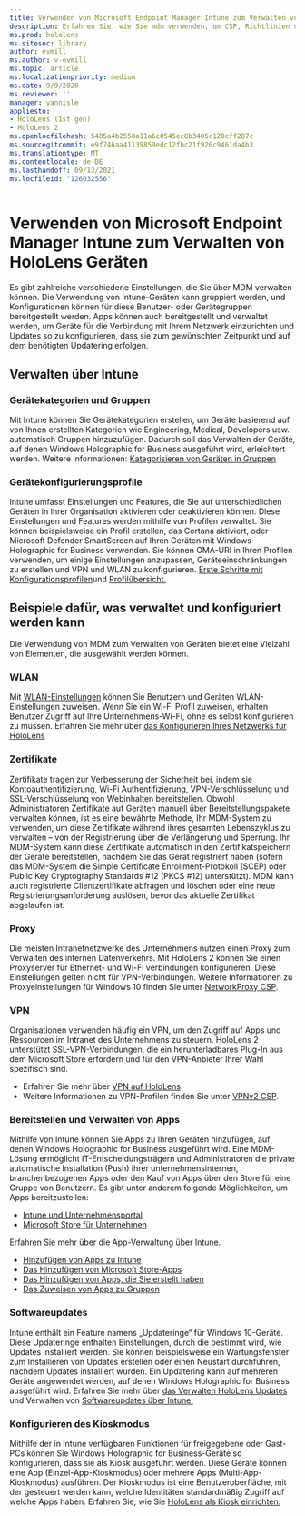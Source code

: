 ```yaml
---
title: Verwenden von Microsoft Endpoint Manager Intune zum Verwalten von HoloLens Geräten
description: Erfahren Sie, wie Sie mdm verwenden, um CSP, Richtlinien und die Verwaltung von HoloLens Mixed Reality-Geräten im großen Stil mit Intune zu konfigurieren.
ms.prod: hololens
ms.sitesec: library
author: evmill
ms.author: v-evmill
ms.topic: article
ms.localizationpriority: medium
ms.date: 9/9/2020
ms.reviewer: ''
manager: yannisle
appliesto:
- HoloLens (1st gen)
- HoloLens 2
ms.openlocfilehash: 5485a4b2558a11a6c0545ec8b3405c120cff287c
ms.sourcegitcommit: e9f746aa41139859edc12fbc21f926c9461da4b3
ms.translationtype: MT
ms.contentlocale: de-DE
ms.lasthandoff: 09/13/2021
ms.locfileid: "126032556"
---
```

# <a name="using-microsofts-endpoint-manager-intune-to-manage-hololens-devices"></a>Verwenden von Microsoft Endpoint Manager Intune zum Verwalten von HoloLens Geräten

Es gibt zahlreiche verschiedene Einstellungen, die Sie über MDM verwalten können. Die Verwendung von Intune-Geräten kann gruppiert werden, und Konfigurationen können für diese Benutzer- oder Gerätegruppen bereitgestellt werden. Apps können auch bereitgestellt und verwaltet werden, um Geräte für die Verbindung mit Ihrem Netzwerk einzurichten und Updates so zu konfigurieren, dass sie zum gewünschten Zeitpunkt und auf dem benötigten Updatering erfolgen. 

## <a name="how-to-manage-via-intune"></a>Verwalten über Intune

### <a name="device-categories-and-groups"></a>Gerätekategorien und Gruppen
Mit Intune können Sie Gerätekategorien erstellen, um Geräte basierend auf von Ihnen erstellten Kategorien wie Engineering, Medical, Developers usw. automatisch Gruppen hinzuzufügen. Dadurch soll das Verwalten der Geräte, auf denen Windows Holographic for Business ausgeführt wird, erleichtert werden.
Weitere Informationen: [Kategorisieren von Geräten in Gruppen](/mem/intune/enrollment/device-group-mapping)

### <a name="device-configuration-profiles"></a>Gerätekonfigurierungsprofile
Intune umfasst Einstellungen und Features, die Sie auf unterschiedlichen Geräten in Ihrer Organisation aktivieren oder deaktivieren können. Diese Einstellungen und Features werden mithilfe von Profilen verwaltet. Sie können beispielsweise ein Profil erstellen, das Cortana aktiviert, oder Microsoft Defender SmartScreen auf Ihren Geräten mit Windows Holographic for Business verwenden.
Sie können OMA-URI in Ihren Profilen verwenden, um einige Einstellungen anzupassen, Geräteeinschränkungen zu erstellen und VPN und WLAN zu konfigurieren.
[Erste Schritte mit Konfigurationsprofilen](/mem/intune/configuration/device-profiles)und [Profilübersicht.](/mem/intune/configuration/device-profile-create)

## <a name="examples-of-what-can-be-managed-and-configured"></a>Beispiele dafür, was verwaltet und konfiguriert werden kann

Die Verwendung von MDM zum Verwalten von Geräten bietet eine Vielzahl von Elementen, die ausgewählt werden können. 

### <a name="wi-fi"></a>WLAN
Mit [WLAN-Einstellungen](/mem/intune/configuration/wi-fi-settings-configure) können Sie Benutzern und Geräten WLAN-Einstellungen zuweisen. Wenn Sie ein Wi-Fi Profil zuweisen, erhalten Benutzer Zugriff auf Ihre Unternehmens-Wi-Fi, ohne es selbst konfigurieren zu müssen.
Erfahren Sie mehr über [das Konfigurieren Ihres Netzwerks für HoloLens](hololens-commercial-infrastructure.md)

### <a name="certificates"></a>Zertifikate
Zertifikate tragen zur Verbesserung der Sicherheit bei, indem sie Kontoauthentifizierung, Wi-Fi Authentifizierung, VPN-Verschlüsselung und SSL-Verschlüsselung von Webinhalten bereitstellen. Obwohl Administratoren Zertifikate auf Geräten manuell über Bereitstellungspakete verwalten können, ist es eine bewährte Methode, Ihr MDM-System zu verwenden, um diese Zertifikate während ihres gesamten Lebenszyklus zu verwalten – von der Registrierung über die Verlängerung und Sperrung. Ihr MDM-System kann diese Zertifikate automatisch in den Zertifikatspeichern der Geräte bereitstellen, nachdem Sie das Gerät registriert haben (sofern das MDM-System die Simple Certificate Enrollment-Protokoll (SCEP) oder Public Key Cryptography Standards #12 (PKCS #12) unterstützt). MDM kann auch registrierte Clientzertifikate abfragen und löschen oder eine neue Registrierungsanforderung auslösen, bevor das aktuelle Zertifikat abgelaufen ist. 

### <a name="proxy"></a>Proxy
Die meisten Intranetnetzwerke des Unternehmens nutzen einen Proxy zum Verwalten des internen Datenverkehrs. Mit HoloLens 2 können Sie einen Proxyserver für Ethernet- und Wi-Fi verbindungen konfigurieren. Diese Einstellungen gelten nicht für VPN-Verbindungen. Weitere Informationen zu Proxyeinstellungen für Windows 10 finden Sie unter [NetworkProxy CSP](/windows/client-management/mdm/networkproxy-csp).

### <a name="vpn"></a>VPN
Organisationen verwenden häufig ein VPN, um den Zugriff auf Apps und Ressourcen im Intranet des Unternehmens zu steuern. HoloLens 2 unterstützt SSL-VPN-Verbindungen, die ein herunterladbares Plug-In aus dem Microsoft Store erfordern und für den VPN-Anbieter Ihrer Wahl spezifisch sind. 
- Erfahren Sie mehr über [VPN auf HoloLens](hololens-network.md#vpn).
- Weitere Informationen zu VPN-Profilen finden Sie unter [VPNv2 CSP](/windows/client-management/mdm/vpnv2-csp).

### <a name="deploy-and-manage-apps"></a>Bereitstellen und Verwalten von Apps
Mithilfe von Intune können Sie Apps zu Ihren Geräten hinzufügen, auf denen Windows Holographic for Business ausgeführt wird. Eine MDM-Lösung ermöglicht IT-Entscheidungsträgern und Administratoren die private automatische Installation (Push) ihrer unternehmensinternen, branchenbezogenen Apps oder den Kauf von Apps über den Store für eine Gruppe von Benutzern. Es gibt unter anderem folgende Möglichkeiten, um Apps bereitzustellen:
-   [Intune und Unternehmensportal]( app-deploy-intune.md)
-   [Microsoft Store für Unternehmen]( app-deploy-store-business.md)

Erfahren Sie mehr über die App-Verwaltung über Intune.
-   [Hinzufügen von Apps zu Intune](/mem/intune/apps/apps-add)
-   [Das Hinzufügen von Microsoft Store-Apps](/mem/intune/apps/store-apps-windows)
-   [Das Hinzufügen von Apps, die Sie erstellt haben](/mem/intune/apps/lob-apps-windows)
- [Das Zuweisen von Apps zu Gruppen](/mem/intune/apps/apps-deploy)

### <a name="software-updates"></a>Softwareupdates
Intune enthält ein Feature namens „Updateringe“ für Windows 10-Geräte. Diese Updateringe enthalten Einstellungen, durch die bestimmt wird, wie Updates installiert werden. Sie können beispielsweise ein Wartungsfenster zum Installieren von Updates erstellen oder einen Neustart durchführen, nachdem Updates installiert wurden. Ein Updatering kann auf mehreren Geräte angewendet werden, auf denen Windows Holographic for Business ausgeführt wird.
Erfahren Sie mehr über [das Verwalten HoloLens Updates](hololens-updates.md) und Verwalten von [Softwareupdates über Intune.](/mem/intune/protect/windows-update-for-business-configure)

### <a name="configure-kiosk-mode"></a>Konfigurieren des Kioskmodus
Mithilfe der in Intune verfügbaren Funktionen für freigegebene oder Gast-PCs können Sie Windows Holographic for Business-Geräte so konfigurieren, dass sie als Kiosk ausgeführt werden. Diese Geräte können eine App (Einzel-App-Kioskmodus) oder mehrere Apps (Multi-App-Kioskmodus) ausführen. Der Kioskmodus ist eine Benutzeroberfläche, mit der gesteuert werden kann, welche Identitäten standardmäßig Zugriff auf welche Apps haben.
Erfahren Sie, wie Sie [HoloLens als Kiosk einrichten.]( hololens-kiosk.md)

